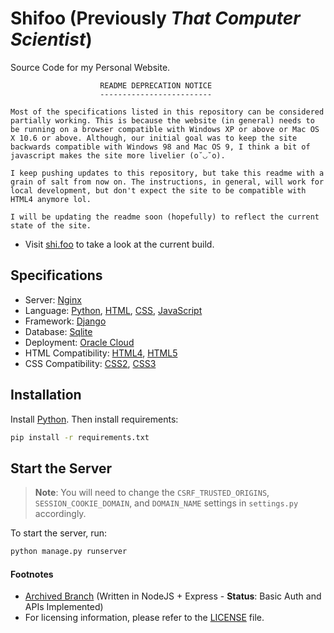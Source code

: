 # Shifoo (Previously _That Computer Scientist_)
Source Code for my Personal Website.

```
                    README DEPRECATION NOTICE
                    -------------------------

Most of the specifications listed in this repository can be considered partially working. This is because the website (in general) needs to be running on a browser compatible with Windows XP or above or Mac OS X 10.6 or above. Although, our initial goal was to keep the site backwards compatible with Windows 98 and Mac OS 9, I think a bit of javascript makes the site more livelier (o˘◡˘o).

I keep pushing updates to this repository, but take this readme with a grain of salt from now on. The instructions, in general, will work for local development, but don't expect the site to be compatible with HTML4 anymore lol.

I will be updating the readme soon (hopefully) to reflect the current state of the site.
```


- Visit [shi.foo](https://shi.foo) to take a look at the current build.

## Specifications
- Server: [Nginx](https://www.nginx.com/)
- Language: [Python](https://www.python.org/), [HTML](https://www.w3schools.com/html/), [CSS](https://www.w3schools.com/css/), [JavaScript](https://www.javascript.com/)
- Framework: [Django](https://www.djangoproject.com/)
- Database: [Sqlite](https://www.sqlite.org/index.html)
- Deployment: [Oracle Cloud](https://www.oracle.com/cloud/)
- HTML Compatibility: [HTML4](https://www.w3.org/TR/html4/), [HTML5](https://www.w3.org/TR/html5/)
- CSS Compatibility: [CSS2](https://www.w3.org/TR/CSS2/), [CSS3](https://www.w3.org/TR/CSS3/)

## Installation
Install [Python](https://www.python.org/downloads/). Then install requirements:
```bash
pip install -r requirements.txt
```

## Start the Server

> **Note**: You will need to change the `CSRF_TRUSTED_ORIGINS`, `SESSION_COOKIE_DOMAIN`, and `DOMAIN_NAME` settings in `settings.py` accordingly.

To start the server, run:
```bash
python manage.py runserver
```

<!-- Footnotes -->
#### Footnotes

- [Archived Branch](https://github.com/luciferreeves/thatcomputerscientist/tree/archived) (Written in NodeJS + Express - **Status**: Basic Auth and APIs Implemented)
- For licensing information, please refer to the [LICENSE](LICENSE) file.

